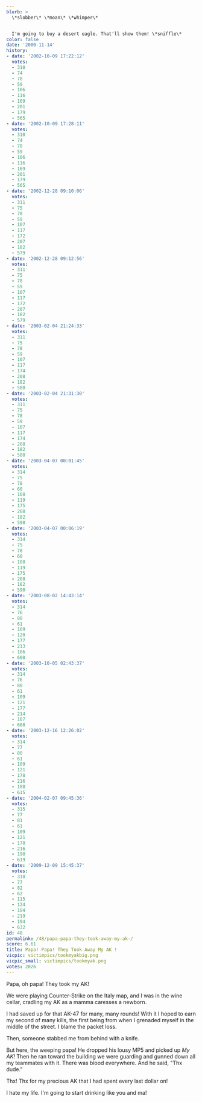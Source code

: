 ```yaml
---
blurb: >
  \*slobber\* \*moan\* \*whimper\*


  I'm going to buy a desert eagle. That'll show them! \*sniffle\*
color: false
date: '2000-11-14'
history:
- date: '2002-10-09 17:22:12'
  votes:
  - 310
  - 74
  - 78
  - 59
  - 106
  - 116
  - 169
  - 201
  - 179
  - 565
- date: '2002-10-09 17:28:11'
  votes:
  - 310
  - 74
  - 78
  - 59
  - 106
  - 116
  - 169
  - 201
  - 179
  - 565
- date: '2002-12-28 09:10:06'
  votes:
  - 311
  - 75
  - 78
  - 59
  - 107
  - 117
  - 172
  - 207
  - 182
  - 579
- date: '2002-12-28 09:12:56'
  votes:
  - 311
  - 75
  - 78
  - 59
  - 107
  - 117
  - 172
  - 207
  - 182
  - 579
- date: '2003-02-04 21:24:33'
  votes:
  - 311
  - 75
  - 78
  - 59
  - 107
  - 117
  - 174
  - 208
  - 182
  - 580
- date: '2003-02-04 21:31:30'
  votes:
  - 311
  - 75
  - 78
  - 59
  - 107
  - 117
  - 174
  - 208
  - 182
  - 580
- date: '2003-04-07 00:01:45'
  votes:
  - 314
  - 75
  - 78
  - 60
  - 108
  - 119
  - 175
  - 208
  - 182
  - 590
- date: '2003-04-07 00:06:19'
  votes:
  - 314
  - 75
  - 78
  - 60
  - 108
  - 119
  - 175
  - 208
  - 182
  - 590
- date: '2003-08-02 14:43:14'
  votes:
  - 314
  - 76
  - 80
  - 61
  - 109
  - 120
  - 177
  - 213
  - 186
  - 600
- date: '2003-10-05 02:43:37'
  votes:
  - 314
  - 76
  - 80
  - 61
  - 109
  - 121
  - 177
  - 214
  - 187
  - 608
- date: '2003-12-16 12:26:02'
  votes:
  - 314
  - 77
  - 80
  - 61
  - 109
  - 121
  - 178
  - 216
  - 188
  - 615
- date: '2004-02-07 09:45:36'
  votes:
  - 315
  - 77
  - 81
  - 61
  - 109
  - 121
  - 178
  - 216
  - 190
  - 619
- date: '2009-12-09 15:45:37'
  votes:
  - 318
  - 77
  - 82
  - 62
  - 115
  - 124
  - 184
  - 219
  - 194
  - 632
id: 48
permalink: /48/papa-papa-they-took-away-my-ak-/
score: 6.61
title: Papa! Papa! They Took Away My AK !
vicpic: victimpics/tookmyakbig.png
vicpic_small: victimpics/tookmyak.png
votes: 2026
---
```


Papa, oh papa! They took my AK!

We were playing Counter-Strike on the Italy map, and I was in the wine
cellar, cradling my AK as a mamma caresses a newborn.

I had saved up for that AK-47 for many, many rounds! With it I hoped to
earn my second of many kills, the first being from when I grenaded
myself in the middle of the street. I blame the packet loss.

Then, someone stabbed me from behind with a knife.

But here, the weeping papa! He dropped his lousy MP5 and picked up *My
AK!* Then he ran toward the building we were guarding and gunned down
all my teammates with it. There was blood everywhere. And he said, "Thx
dude."

Thx! Thx for my precious AK that I had spent every last dollar on!

I hate my life. I'm going to start drinking like you and ma!